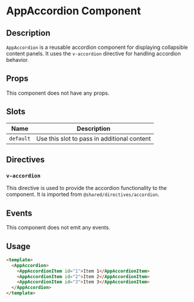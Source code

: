 # AppAccordion Component

## Description

`AppAccordion` is a reusable accordion component for displaying collapsible content panels. It uses the `v-accordion` directive for handling accordion behavior.

## Props

This component does not have any props.

## Slots

| Name | Description |
| ---- | ----------- |
| `default` | Use this slot to pass in additional content |

## Directives

### `v-accordion`

This directive is used to provide the accordion functionality to the component. It is imported from `@shared/directives/accordion`.

## Events

This component does not emit any events.

## Usage

```html
<template>
  <AppAccordion>
    <AppAccordionItem id="1">Item 1</AppAccordionItem>
    <AppAccordionItem id="2">Item 2</AppAccordionItem>
    <AppAccordionItem id="3">Item 3</AppAccordionItem>
  </AppAccordion>
</template>
```

